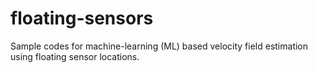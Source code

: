 # floating-sensors
Sample codes for machine-learning (ML) based velocity field estimation using floating sensor locations.
